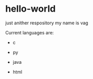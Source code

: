 # hello-world
just anither respository
my name is vag

Current languages are:

* c

* py

* java

* html
